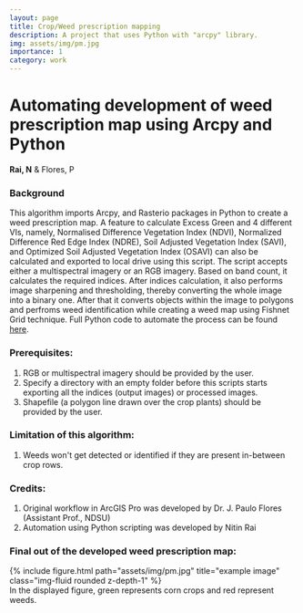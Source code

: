 ```yaml
---
layout: page
title: Crop/Weed prescription mapping
description: A project that uses Python with "arcpy" library.
img: assets/img/pm.jpg
importance: 1
category: work
---
```


# Automating development of weed prescription map using Arcpy and Python
<b>Rai, N</b> & Flores, P

### Background

This algorithm imports Arcpy, and Rasterio packages in Python to create a weed prescription map. A feature to calculate Excess Green and 4 different VIs, namely, Normalised Difference Vegetation Index (NDVI), Normalized Difference Red Edge Index (NDRE), Soil Adjusted Vegetation Index (SAVI), and Optimized Soil Adjusted Vegetation Index (OSAVI) can also be calculated and exported to local drive using this script. The script accepts either a multispectral imagery or an RGB imagery. Based on band count, it calculates the required indices. After indices calculation, it also performs image sharpening and thresholding, thereby converting the whole image into a binary one. After that it converts objects within the image to polygons and perfroms weed identification while creating a weed map using Fishnet Grid technique. Full Python code to automate the process can be found [here](https://github.com/nitin-dominic/Automating-development-of-weed-prescription-map-using-Arcpy-and-Python/blob/main/WeedMappingScript.py).

### Prerequisites:

1. RGB or multispectral imagery should be provided by the user.
2. Specify a directory with an empty folder before this scripts starts exporting all the indices (output images) or processed images.
3. Shapefile (a polygon line drawn over the crop plants) should be provided by the user.

### Limitation of this algorithm:

1. Weeds won't get detected or identified if they are present in-between crop rows.

### Credits:

1. Original workflow in ArcGIS Pro was developed by Dr. J. Paulo Flores (Assistant Prof., NDSU)
2. Automation using Python scripting was developed by Nitin Rai

### Final out of the developed weed prescription map: 

<div class="row">
    <div class="col-sm mt-3 mt-md-0">
        {% include figure.html path="assets/img/pm.jpg" title="example image" class="img-fluid rounded z-depth-1" %}
    </div>
</div>
<div class="caption">
    In the displayed figure, green represents corn crops and red represent weeds.
</div>
